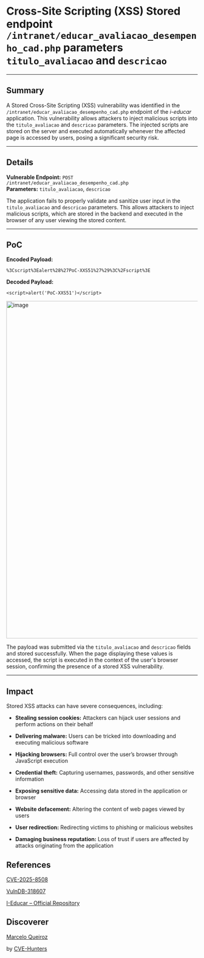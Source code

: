 # Cross-Site Scripting (XSS) Stored endpoint `/intranet/educar_avaliacao_desempenho_cad.php` parameters `titulo_avaliacao` and `descricao`

---

## Summary

A Stored Cross-Site Scripting (XSS) vulnerability was identified in the `/intranet/educar_avaliacao_desempenho_cad.php` endpoint of the _i-educar_ application. This vulnerability allows attackers to inject malicious scripts into the `titulo_avaliacao` and `descricao` parameters. The injected scripts are stored on the server and executed automatically whenever the affected page is accessed by users, posing a significant security risk.

---

## Details

**Vulnerable Endpoint:** `POST /intranet/educar_avaliacao_desempenho_cad.php`  
**Parameters:** `titulo_avaliacao`, `descricao`

The application fails to properly validate and sanitize user input in the `titulo_avaliacao` and `descricao` parameters. This allows attackers to inject malicious scripts, which are stored in the backend and executed in the browser of any user viewing the stored content.

---

## PoC

**Encoded Payload:**

`%3Cscript%3Ealert%28%27PoC-XXS51%27%29%3C%2Fscript%3E`

**Decoded Payload:**

`<script>alert('PoC-XXS51')</script>`

<img width="737" height="887" alt="image" src="https://github.com/user-attachments/assets/7a3d215f-8a16-4314-8acc-68c7ff2dfb36" />


The payload was submitted via the `titulo_avaliacao` and `descricao` fields and stored successfully. When the page displaying these values is accessed, the script is executed in the context of the user's browser session, confirming the presence of a stored XSS vulnerability.

---

## Impact

Stored XSS attacks can have severe consequences, including:

- **Stealing session cookies:** Attackers can hijack user sessions and perform actions on their behalf
    
- **Delivering malware:** Users can be tricked into downloading and executing malicious software
    
- **Hijacking browsers:** Full control over the user’s browser through JavaScript execution
    
- **Credential theft:** Capturing usernames, passwords, and other sensitive information
    
- **Exposing sensitive data:** Accessing data stored in the application or browser
    
- **Website defacement:** Altering the content of web pages viewed by users
    
- **User redirection:** Redirecting victims to phishing or malicious websites
    
- **Damaging business reputation:** Loss of trust if users are affected by attacks originating from the application


## References

[CVE-2025-8508](https://www.cve.org/CVERecord?id=CVE-2025-8508)

[VulnDB-318607](https://vuldb.com/?id.318607)

[I-Educar – Official Repository](https://github.com/portabilis/i-educar)

## Discoverer


[Marcelo Queiroz](www.linkedin.com/in/marceloqueirozjr) 

by [CVE-Hunters](https://github.com/Sec-Dojo-Cyber-House/cve-hunters)
